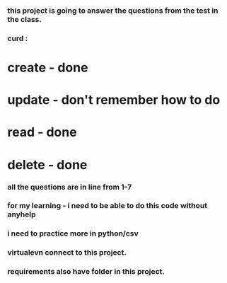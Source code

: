### this project is going to answer the questions from the test in the class.
### curd :
# create - done
# update - don't remember how to do
# read - done
# delete - done


### all the questions are in line from 1-7
### for my learning - i need to be able to do this code without anyhelp
### i need to practice more in python/csv
### virtualevn connect to this project.
### requirements also have folder in this project.
